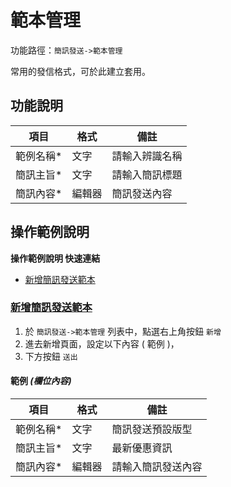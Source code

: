 # 範本管理


功能路徑：`簡訊發送->範本管理`

常用的發信格式，可於此建立套用。


  
##  功能說明

| 項目  | 格式 | 備註 |
|---|---|---|
|範例名稱*|文字|請輸入辨識名稱|
|簡訊主旨*|文字|請輸入簡訊標題|
|簡訊內容*|編輯器|簡訊發送內容|


##  操作範例說明

**操作範例說明 快速連結**

* [新增簡訊發送範本](guide/sms-template#新增簡訊發送範本)

### [新增簡訊發送範本](guide/sms-template#新增簡訊發送範本)

1. 於 `簡訊發送->範本管理` 列表中，點選右上角按鈕 `新增` 
2. 進去新增頁面，設定以下內容 ( 範例 )，
3. 下方按鈕 `送出`

#### 範例 _(欄位內容)_


| 項目  | 格式 | 備註 |
|---|---|---|
|範例名稱*|文字|簡訊發送預設版型|
|簡訊主旨*|文字|最新優惠資訊|
|簡訊內容*|編輯器|請輸入簡訊發送內容|